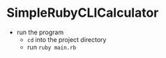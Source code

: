 # SimpleRubyCLICalculator

* run the program
    * `cd` into the project directory
    * run `ruby main.rb`
